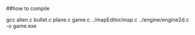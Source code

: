 ##how to compile


gcc alien.c bullet.c plane.c game.c ../mapEditor/map.c ../engine/engine2d.c -o game.exe



